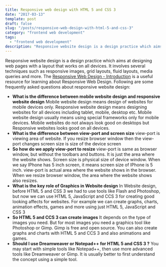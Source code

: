 ```yaml
---
title: Responsive web design with HTML 5 and CSS 3
date: "2017-03-13"
template: post
draft: false
slug: "/posts/responsive-web-design-with-html-5-and-css-3"
category: "frontend web development"
tags:
  - "frontend web development"
description: "Responsive website design is a design practice which aims at designing web pages with a layout that works on all devices. It involves several techniques such as responsive images, grid layouts, fluid layouts, media queries and more."
---
```


Responsive website design is a design practice which aims at designing web pages with a layout that works on all devices. It involves several techniques such as responsive images, grid layouts, fluid layouts, media queries and more. The [Responsive Web Design - Introduction](https://www.w3schools.com/css/css_rwd_intro.asp) is a useful resource for learning about Responsive Web Design. Following are some frequently asked questions about responsive website design:

* **What is the difference between mobile website design and responsive website design**
Mobile website design means design of websites for mobile devices only. Responsive website design means designing websites for all devices including tablet, mobile, desktop etc. Mobile website design usually means using special frameworks only for mobile devices. Mobile websites do not always look good on desktops but Responsive websites looks good on all devices.
* **What is the difference between view-port and screen size**
view-port is viewing area of website. If you resize browser window then the view-port changes screen size is size of the device screen
* **So how do we apply view-port to resize**
view-port is same as browser window, but without the toolbars and buttons. It is just the area where the website shows. Screen size is physical size of device window. When we say IPhone has 5 inch screen, it means screen size of IPhone is 5 inch. view-port is actual area where the website shows in the browser. When we resize browser window, the area where the website shows also resizes.
* **What is the key role of Graphics in Website design**
In Website design, before HTML 5 and CSS 3 we had to use tools like Flash and Photoshop, but now we can use HTML 5, JavaScript and CCS 3 for creating good looking affects for websites. For example we can create graphs, charts, animation effects, games and more using just HTML 5, JavaScript and CSS 3
* **So HTML 5 and CCS 3 can create images**
It depends on the type of images you need. But for most images you need a graphics tool like Photoshop or Gimp. Gimp is free and open source. You can also create graphs and charts with HTML 5 and CCS 3 and also animations and games.
* **Should I use Dreamweaver or Notepad++ for HTML 5 and CSS 3 ?**
You may start with simple tools like Notepad++, then use more advanced tools like Dreamweaver or Gimp. It is usually better to first understand the concept using a simple tool.
